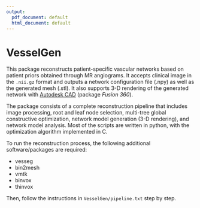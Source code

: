```yaml
---
output:
  pdf_document: default
  html_document: default
---
```

# VesselGen

This package reconstructs patient-specific vascular networks based on patient priors obtained through MR angiograms. It accepts clinical image in the `.nii.gz` format and outputs a network configuration file (.npy) as well as the generated mesh (.stl). It also supports 3-D rendering of the generated network with [Autodesk CAD](https://www.autodesk.in/) (package *Fusion 360*).

The package consists of a complete reconstruction pipeline that includes image processing, root and leaf node selection, multi-tree global constructive optimization, network model generation (3-D rendering), and network model analysis. Most of the scripts are written in python, with the optimization algorithm implemented in C.

To run the reconstruction process, the following additional software/packages are required:
* vesseg
* bin2mesh
* vmtk
* binvox
* thinvox

Then, follow the instructions in `VesselGen/pipeline.txt` step by step.